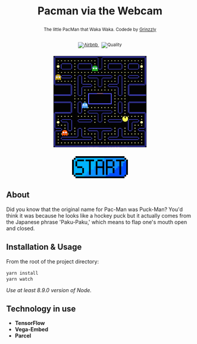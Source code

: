 <h1 align="center">Pacman via the Webcam</h1>

<div align="center">
  <sub>The little PacMan that Waka Waka. Codede by
  <a href="https://github.com/Grinzzly">Grinzzly</a>
  </a>
  <br>
  <br>
  <a href="https://github.com/airbnb/javascript">
        <img src="https://img.shields.io/badge/Code%20Style-Airbnb-red.svg"
             alt="Airbnb">
  </a>
  &nbsp;
  <img src="https://img.shields.io/badge/60%25%20of%20the%20time-works%20every%20time-blue.svg" alt="Quality">
  <br>
  <br>
  <img width="250" src="./src/ui-kit/images/preview.jpg" alt="PacMan">
  <br>
  <br>
  <div align="center">
    <a href="https://grinzzly.github.io/PacMan-ML/dist/index.html">
      <img width="150" src="./src/ui-kit/images/start_button.png" />
    </a>
  </div>
</div>

## About
Did you know that the original name for Pac-Man was Puck-Man? You'd think it was because he looks like a hockey puck
but it actually comes from the Japanese phrase 'Paku-Paku,' which means to flap one's mouth open and closed.

## Installation & Usage

From the root of the project directory:
```
yarn install
yarn watch
```
_Use at least 8.9.0 version of Node._
## Technology in use

* __TensorFlow__
* __Vega-Embed__
* __Parcel__
